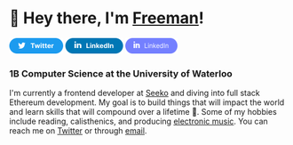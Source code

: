 # 👋 Hey there, I'm [Freeman](https://freemanjiang.com/)!

<a href="google.com" title="This is a test"><img src="/assets/Twitter.svg" width="97" height="28" aria-hidden="true"></a>
<a href="google.com" title="This is a test"><img src="/assets/LinkedIn.svg" width="104" height="28" aria-hidden="true"></a> <a href="google.com" title="This is a test"><img src="/assets/Group 3.svg" width="94" height="28" aria-hidden="true"></a>
### 1B Computer Science at the University of Waterloo 

I'm currently a frontend developer at [Seeko](https://www.getseeko.com/) and diving into full stack Ethereum development. My goal is to build things that will impact the world and learn skills that will compound over a lifetime 🚀. Some of my hobbies include reading, calisthenics, and producing [electronic music](https://www.youtube.com/channel/UCPoov46cB1Ae7XQzM6wM_Jw). You can reach me on [Twitter](https://twitter.com/freemanxjiang) or through [email](mailto:freeman.jiang.ca@gmail.com).
